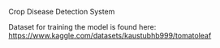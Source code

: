 Crop Disease Detection System

Dataset for training the model is found here:
https://www.kaggle.com/datasets/kaustubhb999/tomatoleaf
